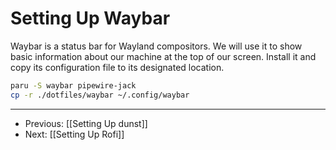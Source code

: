 # Setting Up Waybar

Waybar is a status bar for Wayland compositors. We will use it to show basic information about our machine at the top of our screen. Install it and copy its configuration file to its designated location.

```bash
paru -S waybar pipewire-jack
cp -r ./dotfiles/waybar ~/.config/waybar
```

---

- Previous: [[Setting Up dunst]]
- Next: [[Setting Up Rofi]]
